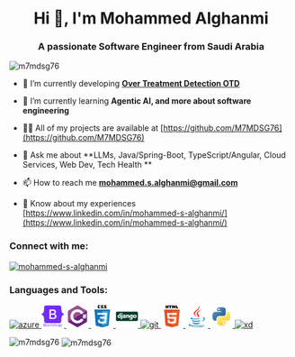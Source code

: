 <h1 align="center">Hi 👋, I'm Mohammed Alghanmi</h1>
<h3 align="center">A passionate Software Engineer from Saudi Arabia</h3>

<p align="left"> <img src="https://komarev.com/ghpvc/?username=m7mdsg76&label=Profile%20views&color=0e75b6&style=flat" alt="m7mdsg76" /> </p>

- 🔭 I’m currently developing <a href= "https://otd.waseel.com/">**Over Treatment Detection OTD**</a>

- 🌱 I’m currently learning **Agentic AI, and more about software engineering**

- 👨‍💻 All of my projects are available at [https://github.com/M7MDSG76](https://github.com/M7MDSG76)

- 💬 Ask me about **LLMs, Java/Spring-Boot, TypeScript/Angular, Cloud Services, Web Dev, Tech Health **

- 📫 How to reach me **mohammed.s.alghanmi@gmail.com**

- 📄 Know about my experiences [https://www.linkedin.com/in/mohammed-s-alghanmi/](https://www.linkedin.com/in/mohammed-s-alghanmi/)

<h3 align="left">Connect with me:</h3>
<p align="left">
<a href="https://linkedin.com/in/mohammed-s-alghanmi" target="blank"><img align="center" src="https://raw.githubusercontent.com/rahuldkjain/github-profile-readme-generator/master/src/images/icons/Social/linked-in-alt.svg" alt="mohammed-s-alghanmi" height="30" width="40" /></a>
</p>

<h3 align="left">Languages and Tools:</h3>
<p align="left"> <a href="https://azure.microsoft.com/en-in/" target="_blank" rel="noreferrer"> <img src="https://www.vectorlogo.zone/logos/microsoft_azure/microsoft_azure-icon.svg" alt="azure" width="40" height="40"/> </a> <a href="https://getbootstrap.com" target="_blank" rel="noreferrer"> <img src="https://raw.githubusercontent.com/devicons/devicon/master/icons/bootstrap/bootstrap-plain-wordmark.svg" alt="bootstrap" width="40" height="40"/> </a> <a href="https://www.w3schools.com/cs/" target="_blank" rel="noreferrer"> <img src="https://raw.githubusercontent.com/devicons/devicon/master/icons/csharp/csharp-original.svg" alt="csharp" width="40" height="40"/> </a> <a href="https://www.w3schools.com/css/" target="_blank" rel="noreferrer"> <img src="https://raw.githubusercontent.com/devicons/devicon/master/icons/css3/css3-original-wordmark.svg" alt="css3" width="40" height="40"/> </a> <a href="https://www.djangoproject.com/" target="_blank" rel="noreferrer"> <img src="https://raw.githubusercontent.com/devicons/devicon/master/icons/django/django-original.svg" alt="django" width="40" height="40"/> </a> <a href="https://git-scm.com/" target="_blank" rel="noreferrer"> <img src="https://www.vectorlogo.zone/logos/git-scm/git-scm-icon.svg" alt="git" width="40" height="40"/> </a> <a href="https://www.w3.org/html/" target="_blank" rel="noreferrer"> <img src="https://raw.githubusercontent.com/devicons/devicon/master/icons/html5/html5-original-wordmark.svg" alt="html5" width="40" height="40"/> </a> <a href="https://www.java.com" target="_blank" rel="noreferrer"> <img src="https://raw.githubusercontent.com/devicons/devicon/master/icons/java/java-original.svg" alt="java" width="40" height="40"/> </a> <a href="https://www.python.org" target="_blank" rel="noreferrer"> <img src="https://raw.githubusercontent.com/devicons/devicon/master/icons/python/python-original.svg" alt="python" width="40" height="40"/> </a> <a href="https://www.adobe.com/products/xd.html" target="_blank" rel="noreferrer"> <img src="https://cdn.worldvectorlogo.com/logos/adobe-xd.svg" alt="xd" width="40" height="40"/> </a> </p>

<p><img align="left" src="https://github-readme-stats.vercel.app/api/top-langs?username=m7mdsg76&show_icons=true&locale=en&layout=compact" alt="m7mdsg76" /></p>

<p>&nbsp;<img align="center" src="https://github-readme-stats.vercel.app/api?username=m7mdsg76&show_icons=true&locale=en" alt="m7mdsg76" /></p>
